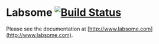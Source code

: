 # Labsome [![Build Status](https://travis-ci.org/labsome/labsome.svg?branch=master)](https://travis-ci.org/labsome/labsome)

Please see the documentation at [http://www.labsome.com](http://www.labsome.com).
